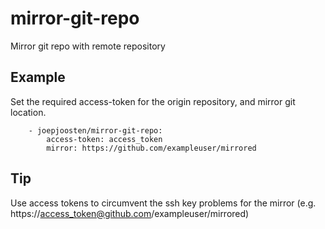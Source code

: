 mirror-git-repo
===========================

Mirror git repo with remote repository


Example
--------

Set the required access-token for the origin repository, and mirror git location.

```
    - joepjoosten/mirror-git-repo:
        access-token: access_token
        mirror: https://github.com/exampleuser/mirrored
```

Tip
--------

Use access tokens to circumvent the ssh key problems for the mirror (e.g. https://access_token@github.com/exampleuser/mirrored)